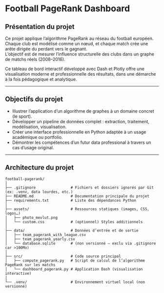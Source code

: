 # Football PageRank Dashboard

## Présentation du projet
Ce projet applique l’algorithme PageRank au réseau du football européen.  
Chaque club est modélisé comme un nœud, et chaque match crée une arête dirigée du perdant vers le gagnant.  
L’objectif est de mesurer l’influence structurelle des clubs dans un graphe de matchs réels (2008–2016).

Ce tableau de bord interactif développé avec Dash et Plotly offre une visualisation moderne et professionnelle des résultats, dans une démarche à la fois pédagogique et analytique.

---

## Objectifs du projet
- Illustrer l’application d’un algorithme de graphes à un domaine concret (le sport).  
- Développer un pipeline de données complet : extraction, traitement, modélisation, visualisation.  
- Créer une interface professionnelle en Python adaptée à un usage académique ou portfolio.  
- Démontrer les compétences d’un futur data professional à travers un cas d’usage original.

---

## Architecture du projet
```
football-pagerank/
│
├── .gitignore                # Fichiers et dossiers ignorés par Git (ex: .venv, data lourdes, etc.)
├── README.md                 # Documentation principale du projet
├── requirements.txt          # Liste des dépendances Python
│
├── assets/                   # Ressources statiques (images, CSS, logos…)
│   ├── photo_mevlut.png
│   └── custom.css            # (optionnel) Styles additionnels
│
├── data/                     # Données d’entrée et de sortie
│   ├── team_pagerank_with_league.csv
│   ├── team_pagerank_yearly.csv
│   └── database.sqlite       # (non versionné — exclu via .gitignore car >100Mo)
│
├── src/                      # Code source principal
│   ├── compute_pagerank.py   # Script de calcul de l’algorithme PageRank sur les matchs
│   └── dashboard_pagerank.py # Application Dash (visualisation interactive)
│
└── .venv/                    # Environnement virtuel local (non versionné)
```

